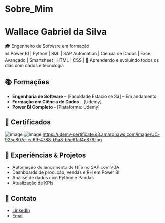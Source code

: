 # Sobre_Mim
# Wallace Gabriel da Silva

🎓 Engenheiro de Software em formação  
📊 Power BI | Python | SQL | SAP Automation | Ciência de Dados | Excel Avançado | Smartsheet | HTML | CSS |
🧠 Aprendendo e evoluindo todos os dias com dados e tecnologia

## 📚 Formações

- **Engenharia de Software** – [Faculdade Estacio de Sá] – Em andamento
- **Formação em Ciência de Dados** – [Udemy]
- **Power BI Completo** – [Plataforma: Udemy]

## 🧾 Certificados

![image](https://github.com/user-attachments/assets/c8837ea1-e1bd-44b4-a7ab-85f2ee2916a7)
![image](https://github.com/user-attachments/assets/983db357-4df9-4caf-ada4-2baf69712f4b)
https://udemy-certificate.s3.amazonaws.com/image/UC-925c807e-ec69-4788-b9a8-b5e61af4e876.jpg




## 💼 Experiências & Projetos

- Automação de lançamento de NFs no SAP com VBA
- Dashboards de produção, vendas e RH em Power BI
- Análise de dados com Python e Pandas
- Atualização de KPIs

## 🔗 Contato

- [LinkedIn](https://www.linkedin.com/in/...)
- [Email](mailto:seuemail@gmail.com)
